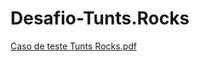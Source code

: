 # Desafio-Tunts.Rocks

[Caso de teste Tunts Rocks.pdf](https://github.com/eron-moraes/Desafio-Tunts.Rocks/files/10366460/Caso.de.teste.Tunts.Rocks.pdf)
